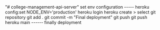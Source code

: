 "# college-management-api-server" 
set env configuration ----- heroku config:set NODE_ENV='production'
heroku login
heroku create > select git repository
git add .
git commit -m "Final deployment"
git push
git push heroku main ------ finally deployment